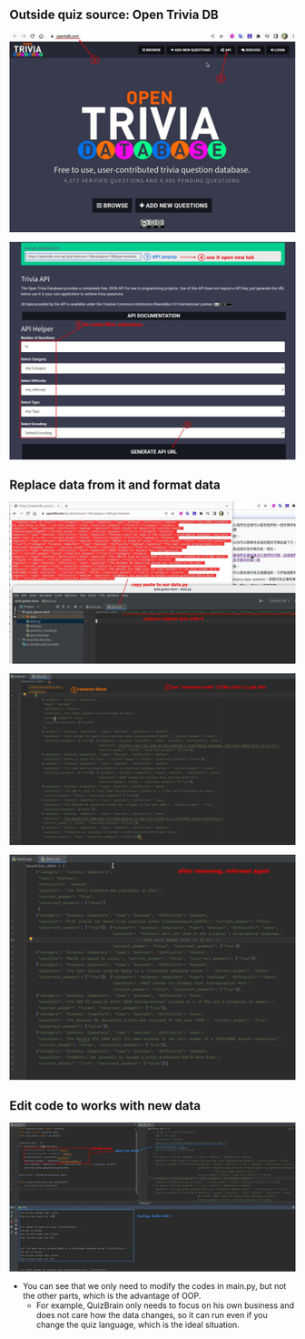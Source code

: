 ## **Outside quiz source: Open Trivia DB**

![Alt opentdb](pic/01.jpg)

![Alt generate api](pic/02.jpg)

## **Replace data from it and format data**

![Alt copy paste data ](pic/03.jpg)

![Alt reformat data 1](pic/04.jpg)

![Alt reformat data 2](pic/05.jpg)

## **Edit code to works with new data**

![Alt edit our code to let it works with new data](pic/06.jpg)

- You can see that we only need to modify the codes in main.py, but not the other parts, which is the advantage of OOP.
  - For example, QuizBrain only needs to focus on his own business and does not care how the data changes, so it can run even if you change the quiz language, which is the ideal situation.

